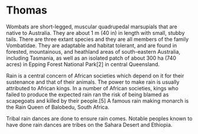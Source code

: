 # Thomas
Wombats are short-legged, muscular quadrupedal marsupials that are native to Australia. They are about 1 m (40 in) in length with small, stubby tails. There are three extant species and they are all members of the family Vombatidae. They are adaptable and habitat tolerant, and are found in forested, mountainous, and heathland areas of south-eastern Australia, including Tasmania, as well as an isolated patch of about 300 ha (740 acres) in Epping Forest National Park[2] in central Queensland.

Rain is a central concern of African societies which depend on it for their sustenance and that of their animals. The power to make rain is usually attributed to African kings. In a number of African societies, kings who failed to produce the expected rain ran the risk of being blamed as scapegoats and killed by their people.[5] A famous rain making monarch is the Rain Queen of Balobedu, South Africa.

Tribal rain dances are done to ensure rain comes. Notable peoples known to have done rain dances are tribes on the Sahara Desert and Ethiopia.